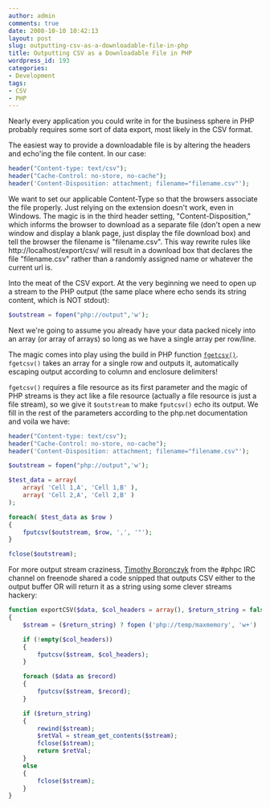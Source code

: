 ```yaml
---
author: admin
comments: true
date: 2008-10-10 10:42:13
layout: post
slug: outputting-csv-as-a-downloadable-file-in-php
title: Outputting CSV as a Downloadable File in PHP
wordpress_id: 193
categories:
- Development
tags:
- CSV
- PHP
---
```


Nearly every application you could write in for the business sphere in PHP probably requires some sort of data export, most likely in the CSV format.

The easiest way to provide a downloadable file is by altering the headers and echo'ing the file content. In our case:


```php
header("Content-type: text/csv");
header("Cache-Control: no-store, no-cache");
header('Content-Disposition: attachment; filename="filename.csv"');
```


We want to set our applicable Content-Type so that the browsers associate the file properly. Just relying on the extension doesn't work, even in Windows. The magic is in the third header setting, "Content-Disposition," which informs the browser to download as a separate file (don't open a new window and display a blank page, just display the file download box) and tell the browser the filename is "filename.csv". This way rewrite rules like http://localhost/export/csv/ will result in a download box that declares the file "filename.csv" rather than a randomly assigned name or whatever the current url is.

Into the meat of the CSV export. At the very beginning we need to open up a stream to the PHP output (the same place where echo sends its string content, which is NOT stdout):


```php
$outstream = fopen("php://output",'w');
```


Next we're going to assume you already have your data packed nicely into an array (or array of arrays) so long as we have a single array per row/line.

The magic comes into play using the build in PHP function [`fgetcsv()`](http://php.net/fgetcsv). `fgetcsv()` takes an array for a single row and outputs it, automatically escaping output according to column and enclosure delimiters!

`fgetcsv()` requires a file resource as its first parameter and the magic of PHP streams is they act like a file resource (actually a file resource is just a file stream), so we give it `$outstream` to make `fputcsv()` echo its output. We fill in the rest of the parameters according to the php.net documentation and voila we have:


```php
header("Content-type: text/csv");
header("Cache-Control: no-store, no-cache");
header('Content-Disposition: attachment; filename="filename.csv"');

$outstream = fopen("php://output",'w');

$test_data = array(
	array( 'Cell 1,A', 'Cell 1,B' ),
	array( 'Cell 2,A', 'Cell 2,B' )
);

foreach( $test_data as $row )
{
	fputcsv($outstream, $row, ',', '"');
}

fclose($outstream);
```


For more output stream craziness, [Timothy Boronczyk](http://zaemis.blogspot.com/) from the #phpc IRC channel on freenode shared a code snipped that outputs CSV either to the output buffer OR will return it as a string using some clever streams hackery:


```php
function exportCSV($data, $col_headers = array(), $return_string = false)
{
    $stream = ($return_string) ? fopen ('php://temp/maxmemory', 'w+') : fopen ('php://output', 'w');

    if (!empty($col_headers))
    {
        fputcsv($stream, $col_headers);
    }

    foreach ($data as $record)
    {
        fputcsv($stream, $record);
    }

    if ($return_string)
    {
        rewind($stream);
        $retVal = stream_get_contents($stream);
        fclose($stream);
        return $retVal;
    }
    else
    {
        fclose($stream);
    }
}
```

